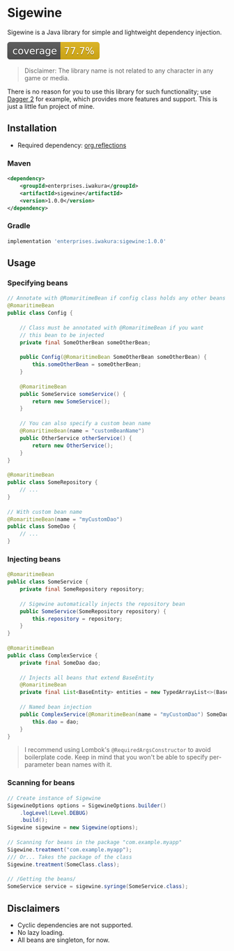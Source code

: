 # Sigewine
Sigewine is a Java library for simple and lightweight dependency injection.

![Coverage](.github/badges/jacoco.svg)

> Disclaimer: The library name is not related to any character in any game or media.

There is no reason for you to use this library for such functionality;
use [Dagger 2](https://github.com/google/dagger) for example, which provides
more features and support. This is just a little fun project of mine.

## Installation
- Required dependency: [org.reflections](https://mvnrepository.com/artifact/org.reflections/reflections/0.10.2)

### Maven
```xml
<dependency>
    <groupId>enterprises.iwakura</groupId>
    <artifactId>sigewine</artifactId>
    <version>1.0.0</version>
</dependency>
```

### Gradle
```groovy
implementation 'enterprises.iwakura:sigewine:1.0.0'
```

## Usage
### Specifying beans
```java
// Annotate with @RomaritimeBean if config class holds any other beans
@RomaritimeBean
public class Config {
    
    // Class must be annotated with @RomaritimeBean if you want
    // this bean to be injected
    private final SomeOtherBean someOtherBean;
    
    public Config(@RomaritimeBean SomeOtherBean someOtherBean) {
        this.someOtherBean = someOtherBean;
    }
    
    @RomaritimeBean
    public SomeService someService() {
        return new SomeService();
    }
    
    // You can also specify a custom bean name
    @RomaritimeBean(name = "customBeanName")
    public OtherService otherService() {
        return new OtherService();
    }
}

@RomaritimeBean
public class SomeRepository {
    // ...
}

// With custom bean name
@RomaritimeBean(name = "myCustomDao")
public class SomeDao {
    // ...
}
```

### Injecting beans
```java
@RomaritimeBean
public class SomeService {
    private final SomeRepository repository;
    
    // Sigewine automatically injects the repository bean
    public SomeService(SomeRepository repository) {
        this.repository = repository;
    }
}

@RomaritimeBean
public class ComplexService {
    private final SomeDao dao;
    
    // Injects all beans that extend BaseEntity
    @RomaritimeBean
    private final List<BaseEntity> entities = new TypedArrayList<>(BaseEntity.class);
    
    // Named bean injection
    public ComplexService(@RomaritimeBean(name = "myCustomDao") SomeDao dao) {
        this.dao = dao;
    }
}
```
> I recommend using Lombok's `@RequiredArgsConstructor` to avoid boilerplate code.
> Keep in mind that you won't be able to specify per-parameter bean names with it.

### Scanning for beans
```java
// Create instance of Sigewine
SigewineOptions options = SigewineOptions.builder()
    .logLevel(Level.DEBUG)
    .build();
Sigewine sigewine = new Sigewine(options);

// Scanning for beans in the package "com.example.myapp"
Sigewine.treatment("com.example.myapp");
/// Or... Takes the package of the class
Sigewine.treatment(SomeClass.class);

// /Getting the beans/
SomeService service = sigewine.syringe(SomeService.class);
```

## Disclaimers
- Cyclic dependencies are not supported.
- No lazy loading.
- All beans are singleton, for now.
